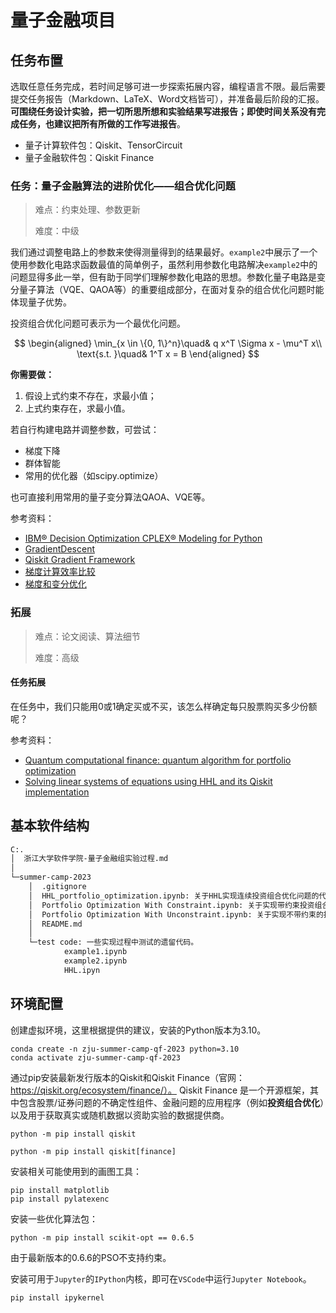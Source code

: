 # 量子金融项目

## 任务布置

选取任意任务完成，若时间足够可进一步探索拓展内容，编程语言不限。最后需要提交任务报告（Markdown、LaTeX、Word文档皆可），并准备最后阶段的汇报。**可围绕任务设计实验，把一切所思所想和实验结果写进报告；即使时间关系没有完成任务，也建议把所有所做的工作写进报告**。

- 量子计算软件包：Qiskit、TensorCircuit
- 量子金融软件包：Qiskit Finance

### 任务：量子金融算法的进阶优化——组合优化问题

> 难点：约束处理、参数更新
>
> 难度：中级

我们通过调整电路上的参数来使得测量得到的结果最好。`example2`中展示了一个使用参数化电路求函数最值的简单例子，虽然利用参数化电路解决`example2`中的问题显得多此一举，但有助于同学们理解参数化电路的思想。参数化量子电路是变分量子算法（VQE、QAOA等）的重要组成部分，在面对复杂的组合优化问题时能体现量子优势。

投资组合优化问题可表示为一个最优化问题。

$$
\begin{aligned}
\min_{x \in \{0, 1\}^n}\quad&  q x^T \Sigma x - \mu^T x\\
\text{s.t. }\quad& 1^T x = B
\end{aligned}
$$

**你需要做：**

1. 假设上式约束不存在，求最小值；
2. 上式约束存在，求最小值。

若自行构建电路并调整参数，可尝试：

- 梯度下降
- 群体智能
- 常用的优化器（如scipy.optimize）

也可直接利用常用的量子变分算法QAOA、VQE等。

参考资料：

- [IBM® Decision Optimization CPLEX® Modeling for Python](http://ibmdecisionoptimization.github.io/docplex-doc/)
- [GradientDescent](https://qiskit.org/documentation/stubs/qiskit.algorithms.optimizers.GradientDescent.html)
- [Qiskit Gradient Framework](https://qiskit.org/documentation/tutorials/operators/02_gradients_framework.html)
- [梯度计算效率比较](https://tensorcircuit.readthedocs.io/zh/stable/tutorials/gradient_benchmark_cn.html)
- [梯度和变分优化](https://tensorcircuit.readthedocs.io/zh/stable/tutorials/gradient_benchmark_cn.html)

### 拓展

> 难点：论文阅读、算法细节
>
> 难度：高级

#### 任务拓展

在任务中，我们只能用0或1确定买或不买，该怎么样确定每只股票购买多少份额呢？

参考资料：

- [Quantum computational finance: quantum algorithm for portfolio optimization](https://arxiv.org/abs/1811.03975)
- [Solving linear systems of equations using HHL and its Qiskit implementation](https://learn.qiskit.org/course/ch-applications/solving-linear-systems-of-equations-using-hhl-and-its-qiskit-implementation)

## 基本软件结构
```bash
C:.
│  浙江大学软件学院-量子金融组实验过程.md
│
└─summer-camp-2023
    │  .gitignore
    │  HHL_portfolio_optimization.ipynb: 关于HHL实现连续投资组合优化问题的代码
    │  Portfolio Optimization With Constraint.ipynb: 关于实现带约束投资组合问题的代码
    │  Portfolio Optimization With Unconstraint.ipynb: 关于实现不带约束的投资组合优化问题的代码
    │  README.md
    │
    └─test code: 一些实现过程中测试的遗留代码。
            example1.ipynb
            example2.ipynb
            HHL.ipyn
```

## 环境配置

创建虚拟环境，这里根据提供的建议，安装的Python版本为3.10。
```shell
conda create -n zju-summer-camp-qf-2023 python=3.10
conda activate zju-summer-camp-qf-2023
```

通过pip安装最新发行版本的Qiskit和Qiskit Finance（官网：https://qiskit.org/ecosystem/finance/）。
Qiskit Finance 是一个开源框架，其中包含股票/证券问题的不确定性组件、金融问题的应用程序（例如**投资组合优化**）以及用于获取真实或随机数据以资助实验的数据提供商。
```shell
python -m pip install qiskit

python -m pip install qiskit[finance]
```

安装相关可能使用到的画图工具：

```shell
pip install matplotlib
pip install pylatexenc
```

安装一些优化算法包：

```shell
python -m pip install scikit-opt == 0.6.5

```
由于最新版本的0.6.6的PSO不支持约束。

安装可用于`Jupyter`的`IPython`内核，即可在`VSCode`中运行`Jupyter Notebook`。

```shell
pip install ipykernel
```




